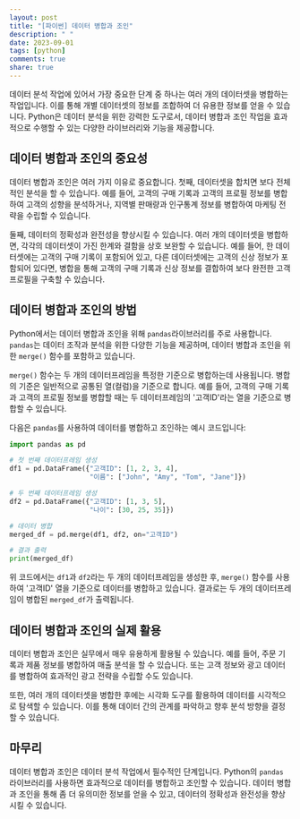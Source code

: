 ```yaml
---
layout: post
title: "[파이썬] 데이터 병합과 조인"
description: " "
date: 2023-09-01
tags: [python]
comments: true
share: true
---
```


데이터 분석 작업에 있어서 가장 중요한 단계 중 하나는 여러 개의 데이터셋을 병합하는 작업입니다. 이를 통해 개별 데이터셋의 정보를 조합하여 더 유용한 정보를 얻을 수 있습니다. Python은 데이터 분석을 위한 강력한 도구로서, 데이터 병합과 조인 작업을 효과적으로 수행할 수 있는 다양한 라이브러리와 기능을 제공합니다.

## 데이터 병합과 조인의 중요성

데이터 병합과 조인은 여러 가지 이유로 중요합니다. 첫째, 데이터셋을 합치면 보다 전체적인 분석을 할 수 있습니다. 예를 들어, 고객의 구매 기록과 고객의 프로필 정보를 병합하여 고객의 성향을 분석하거나, 지역별 판매량과 인구통계 정보를 병합하여 마케팅 전략을 수립할 수 있습니다.

둘째, 데이터의 정확성과 완전성을 향상시킬 수 있습니다. 여러 개의 데이터셋을 병합하면, 각각의 데이터셋이 가진 한계와 결함을 상호 보완할 수 있습니다. 예를 들어, 한 데이터셋에는 고객의 구매 기록이 포함되어 있고, 다른 데이터셋에는 고객의 신상 정보가 포함되어 있다면, 병합을 통해 고객의 구매 기록과 신상 정보를 결합하여 보다 완전한 고객 프로필을 구축할 수 있습니다.

## 데이터 병합과 조인의 방법

Python에서는 데이터 병합과 조인을 위해 `pandas`라이브러리를 주로 사용합니다. `pandas`는 데이터 조작과 분석을 위한 다양한 기능을 제공하며, 데이터 병합과 조인을 위한 `merge()` 함수를 포함하고 있습니다.

`merge()` 함수는 두 개의 데이터프레임을 특정한 기준으로 병합하는데 사용됩니다. 병합의 기준은 일반적으로 공통된 열(컬럼)을 기준으로 합니다. 예를 들어, 고객의 구매 기록과 고객의 프로필 정보를 병합할 때는 두 데이터프레임의 '고객ID'라는 열을 기준으로 병합할 수 있습니다.

다음은 `pandas`를 사용하여 데이터를 병합하고 조인하는 예시 코드입니다:

```python
import pandas as pd

# 첫 번째 데이터프레임 생성
df1 = pd.DataFrame({"고객ID": [1, 2, 3, 4],
                    "이름": ["John", "Amy", "Tom", "Jane"]})

# 두 번째 데이터프레임 생성
df2 = pd.DataFrame({"고객ID": [1, 3, 5],
                    "나이": [30, 25, 35]})

# 데이터 병합
merged_df = pd.merge(df1, df2, on="고객ID")

# 결과 출력
print(merged_df)
```

위 코드에서는 `df1`과 `df2`라는 두 개의 데이터프레임을 생성한 후, `merge()` 함수를 사용하여 '고객ID' 열을 기준으로 데이터를 병합하고 있습니다. 결과로는 두 개의 데이터프레임이 병합된 `merged_df`가 출력됩니다.

## 데이터 병합과 조인의 실제 활용

데이터 병합과 조인은 실무에서 매우 유용하게 활용될 수 있습니다. 예를 들어, 주문 기록과 제품 정보를 병합하여 매출 분석을 할 수 있습니다. 또는 고객 정보와 광고 데이터를 병합하여 효과적인 광고 전략을 수립할 수도 있습니다.

또한, 여러 개의 데이터셋을 병합한 후에는 시각화 도구를 활용하여 데이터를 시각적으로 탐색할 수 있습니다. 이를 통해 데이터 간의 관계를 파악하고 향후 분석 방향을 결정할 수 있습니다.

## 마무리

데이터 병합과 조인은 데이터 분석 작업에서 필수적인 단계입니다. Python의 `pandas` 라이브러리를 사용하면 효과적으로 데이터를 병합하고 조인할 수 있습니다. 데이터 병합과 조인을 통해 좀 더 유의미한 정보를 얻을 수 있고, 데이터의 정확성과 완전성을 향상시킬 수 있습니다.